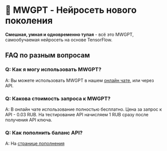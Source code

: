 # 🎇 MWGPT - Нейросеть нового поколения
**Смешная, умная и одновременно тупая** - всё это MWGPT, самообучаемая нейросеть на основе TensorFlow.

## FAQ по разным вопросам
### Q: Как я могу использовать MWGPT?
A: Вы можете использовать MWGPT в нашем [онлайн чате](https://mwgpt.pro), или через API.
### Q: Какова стоимость запроса к MWGPT?
A: В онлайн чате использование полностью бесплатно. Цена за запрос к API - 0.03 RUB. На тестирование API начисляем 1 RUB сразу после получения API ключа.
### Q: Как пополнить баланс API?
A: На [странице пополнения](https://api.mwgpt.pro/pay)